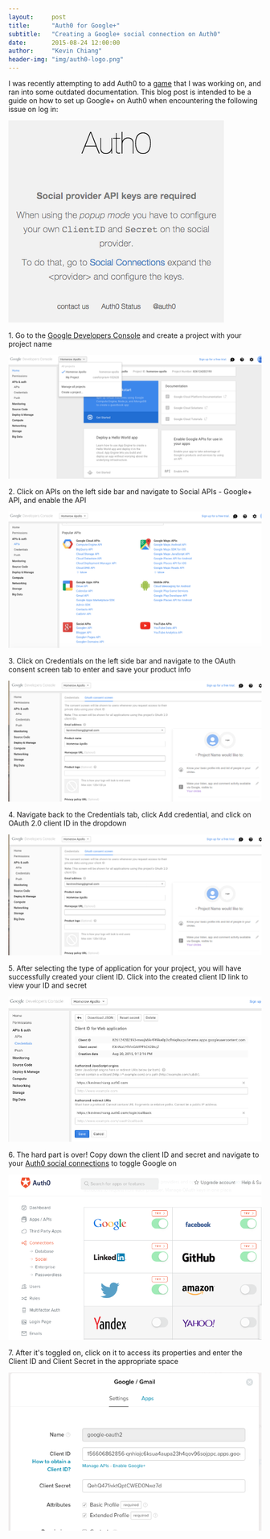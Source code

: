 ```yaml
---
layout:     post
title:      "Auth0 for Google+"
subtitle:   "Creating a Google+ social connection on Auth0"
date:       2015-08-24 12:00:00
author:     "Kevin Chiang"
header-img: "img/auth0-logo.png"
---
```

<p>I was recently attempting to add Auth0 to a <a href='http://homerow-zeus.herokuapp.com'>game</a> that I was working on,
and ran into some outdated documentation. This blog post is intended to be a guide
on how to set up Google+ on Auth0 when encountering the following issue on log in:</p>
<img src='/img/auth0-error.png'>

<p>1. Go to the <a href='https://console.developers.google.com'>Google Developers Console</a> and create a project with your project name</p>
<img src='/img/googleplusapi.png'>

<p>2. Click on APIs on the left side bar and navigate to Social APIs - Google+ API, and enable the API</p>
<img src='/img/addingapi.png'>

<p>3. Click on Credentials on the left side bar and navigate to the OAuth consent screen tab to enter and save your product info</p>
<img src='/img/consentscreen.png'>

<p>4. Navigate back to the Credentials tab, click Add credential, and click on OAuth 2.0 client ID in the dropdown</p>
<img src='/img/consentscreen.png'>

<p>5. After selecting the type of application for your project, you will have successfully created your client ID. Click into
the created client ID link to view your ID and secret</p>
<img src='/img/clientidandsecret.png'>

<p>6. The hard part is over! Copy down the client ID and secret and navigate to your
<a href='http://manage.auth0.com/#/connections/social'>Auth0 social connections</a> to toggle Google on</p>
<img src='/img/toggleon.png'>

<p>7. After it's toggled on, click on it to access its properties and enter the Client ID and Client Secret in the
appropriate space</p>
<img src='/img/googleproperties.png'>